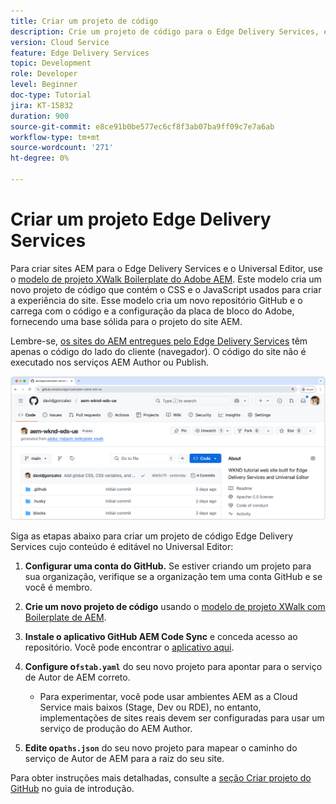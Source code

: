 ```yaml
---
title: Criar um projeto de código
description: Crie um projeto de código para o Edge Delivery Services, editável usando o Editor universal.
version: Cloud Service
feature: Edge Delivery Services
topic: Development
role: Developer
level: Beginner
doc-type: Tutorial
jira: KT-15832
duration: 900
source-git-commit: e8ce91b0be577ec6cf8f3ab07ba9ff09c7e7a6ab
workflow-type: tm+mt
source-wordcount: '271'
ht-degree: 0%

---
```



# Criar um projeto Edge Delivery Services

Para criar sites AEM para o Edge Delivery Services e o Universal Editor, use o [modelo de projeto XWalk Boilerplate do Adobe AEM](https://github.com/adobe-rnd/aem-boilerplate-xwalk). Este modelo cria um novo projeto de código que contém o CSS e o JavaScript usados para criar a experiência do site. Esse modelo cria um novo repositório GitHub e o carrega com o código e a configuração da placa de bloco do Adobe, fornecendo uma base sólida para o projeto do site AEM.

Lembre-se, [os sites do AEM entregues pelo Edge Delivery Services](https://experienceleague.adobe.com/en/docs/experience-manager-learn/sites/edge-delivery-services/overview) têm apenas o código do lado do cliente (navegador). O código do site não é executado nos serviços AEM Author ou Publish.

![Novo projeto do Edge Delivery Services](./assets/1-new-project/new-project.png)

Siga as etapas abaixo para criar um projeto de código Edge Delivery Services cujo conteúdo é editável no Universal Editor:

1. **Configurar uma conta do GitHub.** Se estiver criando um projeto para sua organização, verifique se a organização tem uma conta GitHub e se você é membro.
2. **Crie um novo projeto de código** usando o [modelo de projeto XWalk com Boilerplate de AEM](https://github.com/adobe-rnd/aem-boilerplate-xwalk).
3. **Instale o aplicativo GitHub AEM Code Sync** e conceda acesso ao repositório. Você pode encontrar o [aplicativo aqui](https://github.com/apps/aem-code-sync).
4. **Configure o`fstab.yaml`** do seu novo projeto para apontar para o serviço de Autor de AEM correto.

   * Para experimentar, você pode usar ambientes AEM as a Cloud Service mais baixos (Stage, Dev ou RDE), no entanto, implementações de sites reais devem ser configuradas para usar um serviço de produção do AEM Author.

5. **Edite o`paths.json`** do seu novo projeto para mapear o caminho do serviço de Autor de AEM para a raiz do seu site.

Para obter instruções mais detalhadas, consulte a [seção Criar projeto do GitHub](https://experienceleague.adobe.com/en/docs/experience-manager-cloud-service/content/edge-delivery/wysiwyg-authoring/edge-dev-getting-started#create-github-project) no guia de introdução.
